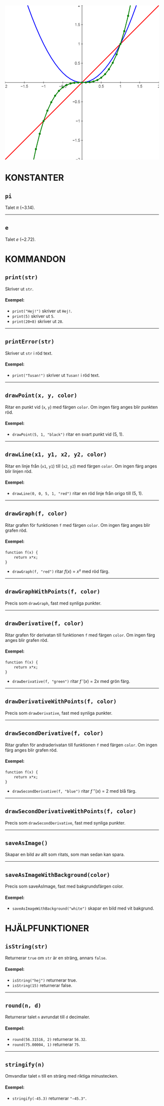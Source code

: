 ![Example Graph](/res/example-graph.png?raw=true "An example graph")


# KONSTANTER


## `pi`

Talet *π* (~3.14).

----

## `e`

Talet *e* (~2.72).




# KOMMANDON


## `print(str)`

Skriver ut `str`.

#### Exempel:
* `print("Hej!")` skriver ut `Hej!`.
* `print(5)` skriver ut `5`.
* `print(20+8)` skriver ut `28`.

----

## `printError(str)`

Skriver ut `str` i röd text.

#### Exempel:
* `print("Tusan!")` skriver ut `Tusan!` i röd text.

----

## `drawPoint(x, y, color)`

Ritar en punkt vid (`x`, `y`) med färgen `color`. Om ingen färg anges blir punkten
röd.

#### Exempel:
* `drawPoint(5, 1, "black")` ritar en svart punkt vid (5, 1).

----

## `drawLine(x1, y1, x2, y2, color)`

Ritar en linje från (`x1`, `y1`) till (`x2`, `y2`) med färgen `color`. Om ingen färg anges
blir linjen röd.

#### Exempel:
* `drawLine(0, 0, 5, 1, "red")` ritar en röd linje från origo till (5, 1).

----

## `drawGraph(f, color)`

Ritar grafen för funktionen `f` med färgen `color`. Om ingen färg anges blir grafen
röd.

#### Exempel:

    function f(x) {
        return x*x;
    }

* `drawGraph(f, "red")` ritar *f*(*x*) = *x*² med röd färg.

----

## `drawGraphWithPoints(f, color)`

Precis som `drawGraph`, fast med synliga punkter.

----

## `drawDerivative(f, color)`

Ritar grafen för derivatan till funktionen `f` med färgen `color`. Om ingen färg
anges blir grafen röd.

#### Exempel:

    function f(x) {
        return x*x;
    }

* `drawDerivative(f, "green")` ritar *f* ′(*x*) = 2*x* med grön färg.

----

## `drawDerivativeWithPoints(f, color)`

Precis som `drawDerivative`, fast med synliga punkter.

----

## `drawSecondDerivative(f, color)`

Ritar grafen för andraderivatan till funktionen `f` med färgen `color`. Om ingen
färg anges blir grafen röd.

#### Exempel:

    function f(x) {
        return x*x;
    }

* `drawSecondDerivative(f, "blue")` ritar *f* ″(*x*) = 2 med blå färg.

----

## `drawSecondDerivativeWithPoints(f, color)`

Precis som `drawSecondDerivative`, fast med synliga punkter.

----

## `saveAsImage()`

Skapar en bild av allt som ritats, som man sedan kan spara.

----

## `saveAsImageWithBackground(color)`

Precis som saveAsImage, fast med bakgrundsfärgen color.

#### Exempel:
* `saveAsImageWithBackground("white")` skapar en bild med vit bakgrund.





# HJÄLPFUNKTIONER


## `isString(str)`

Returnerar `true` om `str` är en sträng, annars `false`.

#### Exempel:
* `isString("hej")` returnerar true.
* `isString(15)` returnerar false.

----

## `round(n, d)`

Returnerar talet `n` avrundat till `d` decimaler.

#### Exempel:
* `round(56.31516, 2)` returnerar `56.32`.
* `round(75.00004, 1)` returnerar `75`.

----

## `stringify(n)`

Omvandlar talet `n` till en sträng med riktiga minustecken.

#### Exempel:
* `stringify(-45.3)` returnerar `"−45.3"`.

